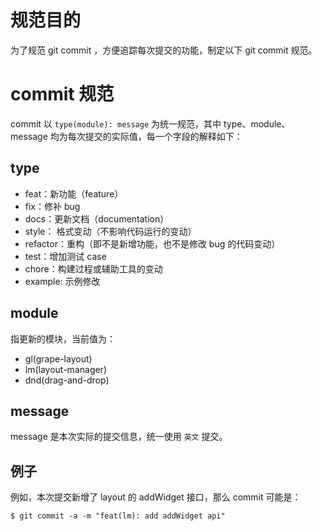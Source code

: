 # 规范目的

为了规范 git commit ，方便追踪每次提交的功能，制定以下 git commit 规范。

# commit 规范

commit 以 `type(module): message` 为统一规范，其中 type、module、message 均为每次提交的实际值，每一个字段的解释如下：

## type

-   feat：新功能（feature）
-   fix：修补 bug
-   docs：更新文档（documentation）
-   style： 格式变动（不影响代码运行的变动）
-   refactor：重构（即不是新增功能，也不是修改 bug 的代码变动）
-   test：增加测试 case
-   chore：构建过程或辅助工具的变动
-   example: 示例修改

## module

指更新的模块，当前值为：

-   gl(grape-layout)
-   lm(layout-manager)
-   dnd(drag-and-drop)

## message

message 是本次实际的提交信息，统一使用 `英文` 提交。

## 例子

例如，本次提交新增了 layout 的 addWidget 接口，那么 commit 可能是：

```
$ git commit -a -m "feat(lm): add addWidget api"
```
